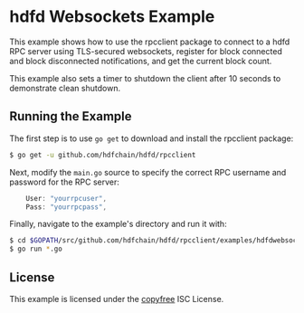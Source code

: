hdfd Websockets Example
=======================

This example shows how to use the rpcclient package to connect to a hdfd RPC
server using TLS-secured websockets, register for block connected and block
disconnected notifications, and get the current block count.

This example also sets a timer to shutdown the client after 10 seconds to
demonstrate clean shutdown.

## Running the Example

The first step is to use `go get` to download and install the rpcclient package:

```bash
$ go get -u github.com/hdfchain/hdfd/rpcclient
```

Next, modify the `main.go` source to specify the correct RPC username and
password for the RPC server:

```Go
	User: "yourrpcuser",
	Pass: "yourrpcpass",
```

Finally, navigate to the example's directory and run it with:

```bash
$ cd $GOPATH/src/github.com/hdfchain/hdfd/rpcclient/examples/hdfdwebsockets
$ go run *.go
```

## License

This example is licensed under the [copyfree](http://copyfree.org) ISC License.
